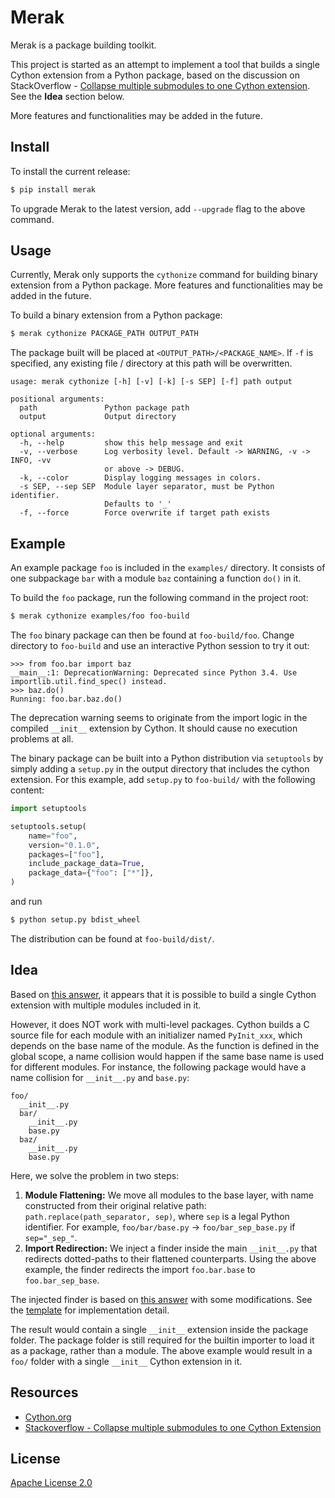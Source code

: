 # Merak

Merak is a package building toolkit.

This project is started as an attempt to implement a tool that builds a single Cython extension from a Python package, based on the discussion on StackOverflow - [Collapse multiple submodules to one Cython extension](https://stackoverflow.com/questions/30157363/collapse-multiple-submodules-to-one-cython-extension). See the **Idea** section below.

More features and functionalities may be added in the future.

## Install

To install the current release:

```sh
$ pip install merak
```

To upgrade Merak to the latest version, add `--upgrade` flag to the above command.

## Usage

Currently, Merak only supports the `cythonize` command for building binary extension from a Python package. More features and functionalities may be added in the future.

To build a binary extension from a Python package:

```sh
$ merak cythonize PACKAGE_PATH OUTPUT_PATH
```

The package built will be placed at `<OUTPUT_PATH>/<PACKAGE_NAME>`. If `-f` is specified, any existing file / directory at this path will be overwritten.

```
usage: merak cythonize [-h] [-v] [-k] [-s SEP] [-f] path output

positional arguments:
  path               Python package path
  output             Output directory

optional arguments:
  -h, --help         show this help message and exit
  -v, --verbose      Log verbosity level. Default -> WARNING, -v -> INFO, -vv
                     or above -> DEBUG.
  -k, --color        Display logging messages in colors.
  -s SEP, --sep SEP  Module layer separator, must be Python identifier.
                     Defaults to '_'
  -f, --force        Force overwrite if target path exists
```

## Example

An example package `foo` is included in the `examples/` directory. It consists of one subpackage `bar` with a module `baz` containing a function `do()` in it.

To build the `foo` package, run the following command in the project root:

```sh
$ merak cythonize examples/foo foo-build
```

The `foo` binary package can then be found at `foo-build/foo`. Change directory to `foo-build` and use an interactive Python session to try it out:

```
>>> from foo.bar import baz
__main__:1: DeprecationWarning: Deprecated since Python 3.4. Use importlib.util.find_spec() instead.
>>> baz.do()
Running: foo.bar.baz.do()
```

The deprecation warning seems to originate from the import logic in the compiled `__init__` extension by Cython. It should cause no execution problems at all.

The binary package can be built into a Python distribution via `setuptools` by simply adding a `setup.py` in the output directory that includes the cython extension. For this example, add `setup.py` to `foo-build/` with the following content:

```python
import setuptools

setuptools.setup(
    name="foo",
    version="0.1.0",
    packages=["foo"],
    include_package_data=True,
    package_data={"foo": ["*"]},
)
```

and run

```sh
$ python setup.py bdist_wheel
```

The distribution can be found at `foo-build/dist/`.

## Idea

Based on [this answer](https://stackoverflow.com/a/52714500/14927788), it appears that it is possible to build a single Cython extension with multiple modules included in it.

However, it does NOT work with multi-level packages. Cython builds a C source file for each module with an initializer named `PyInit_xxx`, which depends on the base name of the module. As the function is defined in the global scope, a name collision would happen if the same base name is used for different modules. For instance, the following package would have a name collision for `__init__.py` and `base.py`:

```
foo/
  __init__.py
  bar/
    __init__.py
    base.py
  baz/
    __init__.py
    base.py
```

Here, we solve the problem in two steps:

1. **Module Flattening:** We move all modules to the base layer, with name constructed from their original relative path: `path.replace(path_separator, sep)`, where `sep` is a legal Python identifier. For example, `foo/bar/base.py` -> `foo/bar_sep_base.py` if `sep="_sep_"`.
2. **Import Redirection:** We inject a finder inside the main `__init__.py` that redirects dotted-paths to their flattened counterparts. Using the above example, the finder redirects the import `foo.bar.base` to `foo.bar_sep_base`.

The injected finder is based on [this answer](https://stackoverflow.com/a/52729181/14927788) with some modifications. See the [template](./merak/data/__init__.tmpl) for implementation detail.

The result would contain a single `__init__` extension inside the package folder. The package folder is still required for the builtin importer to load it as a package, rather than a module. The above example would result in a `foo/` folder with a single `__init__` Cython extension in it.

## Resources

- [Cython.org](https://cython.org/)
- [Stackoverflow - Collapse multiple submodules to one Cython Extension](https://stackoverflow.com/questions/30157363/collapse-multiple-submodules-to-forone-cython-extension)

## License

[Apache License 2.0](./LICENSE)
